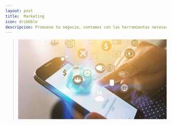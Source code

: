 ```yaml
---
layout: post
title:  Marketing
icon: dribbble
descripcion: Promueve tu negocio, contamos con las herramientas necesarias para ti
---
```


>![Marketing](\assets\img\slide\marketing.jpg)